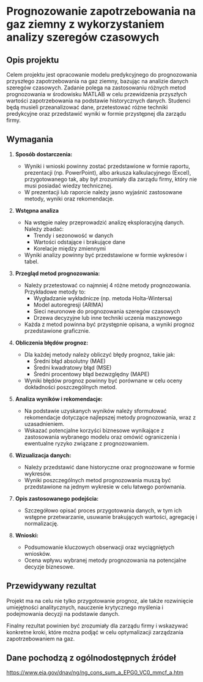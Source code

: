 
# Prognozowanie zapotrzebowania na gaz ziemny z wykorzystaniem analizy szeregów czasowych

## Opis projektu
Celem projektu jest opracowanie modelu predykcyjnego do prognozowania przyszłego zapotrzebowania na gaz ziemny, bazując na analizie danych szeregów czasowych. Zadanie polega na zastosowaniu różnych metod prognozowania w środowisku MATLAB w celu przewidzenia przyszłych wartości zapotrzebowania na podstawie historycznych danych. Studenci będą musieli przeanalizować dane, przetestować różne techniki predykcyjne oraz przedstawić wyniki w formie przystępnej dla zarządu firmy.

## Wymagania
1. **Sposób dostarczenia:**  
   - Wyniki i wnioski powinny zostać przedstawione w formie raportu, prezentacji (np. PowerPoint), albo arkusza kalkulacyjnego (Excel), przygotowanego tak, aby był zrozumiały dla zarządu firmy, który nie musi posiadać wiedzy technicznej.  
   - W prezentacji lub raporcie należy jasno wyjaśnić zastosowane metody, wyniki oraz rekomendacje.

2. **Wstępna analiza**
   - Na wstępie naley przeprowadzić analizę eksploracyjną danych. Należy zbadać:
     - Trendy i sezonowość w danych
     - Wartości odstające i brakujące dane
     - Korelacje między zmiennymi
   - Wyniki analizy powinny być przedstawione w formie wykresów i tabel.

3. **Przegląd metod prognozowania:**  
   - Należy przetestować co najmniej 4 różne metody prognozowania. Przykładowe metody to:
     - Wygładzanie wykładnicze (np. metoda Holta-Wintersa)
     - Model autoregresji (ARIMA)
     - Sieci neuronowe do prognozowania szeregów czasowych
     - Drzewa decyzyjne lub inne techniki uczenia maszynowego
   - Każda z metod powinna być przystępnie opisana, a wyniki prognoz przedstawione graficznie.

3. **Obliczenia błędów prognoz:**  
   - Dla każdej metody należy obliczyć błędy prognoz, takie jak:
     - Średni błąd absolutny (MAE)
     - Średni kwadratowy błąd (MSE)
     - Średni procentowy błąd bezwzględny (MAPE)
   - Wyniki błędów prognoz powinny być porównane w celu oceny dokładności poszczególnych metod.

4. **Analiza wyników i rekomendacje:**  
   - Na podstawie uzyskanych wyników należy sformułować rekomendacje dotyczące najlepszej metody prognozowania, wraz z uzasadnieniem.
   - Wskazać potencjalne korzyści biznesowe wynikające z zastosowania wybranego modelu oraz omówić ograniczenia i ewentualne ryzyko związane z prognozowaniem.

5. **Wizualizacja danych:**  
   - Należy przedstawić dane historyczne oraz prognozowane w formie wykresów.
   - Wyniki poszczególnych metod prognozowania muszą być przedstawione na jednym wykresie w celu łatwego porównania.

6. **Opis zastosowanego podejścia:**  
   - Szczegółowo opisać proces przygotowania danych, w tym ich wstępne przetwarzanie, usuwanie brakujących wartości, agregację i normalizację.

7. **Wnioski:**  
   - Podsumowanie kluczowych obserwacji oraz wyciągniętych wniosków.
   - Ocena wpływu wybranej metody prognozowania na potencjalne decyzje biznesowe.

## Przewidywany rezultat
Projekt ma na celu nie tylko przygotowanie prognoz, ale także rozwinięcie umiejętności analitycznych, nauczenie krytycznego myślenia i podejmowania decyzji na podstawie danych.

Finalny rezultat powinien być zrozumiały dla zarządu firmy i wskazywać konkretne kroki, które można podjąć w celu optymalizacji zarządzania zapotrzebowaniem na gaz.

## Dane pochodzą z ogólnodostępnych źródeł
https://www.eia.gov/dnav/ng/ng_cons_sum_a_EPG0_VC0_mmcf_a.htm
